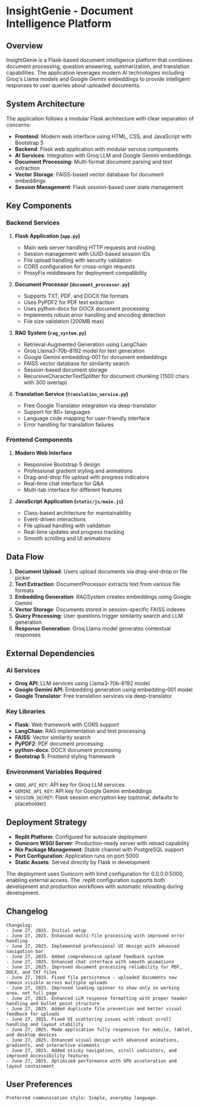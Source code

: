 # InsightGenie - Document Intelligence Platform

## Overview

InsightGenie is a Flask-based document intelligence platform that combines document processing, question answering, summarization, and translation capabilities. The application leverages modern AI technologies including Groq's Llama models and Google Gemini embeddings to provide intelligent responses to user queries about uploaded documents.

## System Architecture

The application follows a modular Flask architecture with clear separation of concerns:

- **Frontend**: Modern web interface using HTML, CSS, and JavaScript with Bootstrap 5
- **Backend**: Flask web application with modular service components
- **AI Services**: Integration with Groq LLM and Google Gemini embeddings
- **Document Processing**: Multi-format document parsing and text extraction
- **Vector Storage**: FAISS-based vector database for document embeddings
- **Session Management**: Flask session-based user state management

## Key Components

### Backend Services

1. **Flask Application (`app.py`)**
   - Main web server handling HTTP requests and routing
   - Session management with UUID-based session IDs
   - File upload handling with security validation
   - CORS configuration for cross-origin requests
   - ProxyFix middleware for deployment compatibility

2. **Document Processor (`document_processor.py`)**
   - Supports TXT, PDF, and DOCX file formats
   - Uses PyPDF2 for PDF text extraction
   - Uses python-docx for DOCX document processing
   - Implements robust error handling and encoding detection
   - File size validation (200MB max)

3. **RAG System (`rag_system.py`)**
   - Retrieval-Augmented Generation using LangChain
   - Groq Llama3-70b-8192 model for text generation
   - Google Gemini embedding-001 for document embeddings
   - FAISS vector database for similarity search
   - Session-based document storage
   - RecursiveCharacterTextSplitter for document chunking (1500 chars with 300 overlap)

4. **Translation Service (`translation_service.py`)**
   - Free Google Translator integration via deep-translator
   - Support for 80+ languages
   - Language code mapping for user-friendly interface
   - Error handling for translation failures

### Frontend Components

1. **Modern Web Interface**
   - Responsive Bootstrap 5 design
   - Professional gradient styling and animations
   - Drag-and-drop file upload with progress indicators
   - Real-time chat interface for Q&A
   - Multi-tab interface for different features

2. **JavaScript Application (`static/js/main.js`)**
   - Class-based architecture for maintainability
   - Event-driven interactions
   - File upload handling with validation
   - Real-time updates and progress tracking
   - Smooth scrolling and UI animations

## Data Flow

1. **Document Upload**: Users upload documents via drag-and-drop or file picker
2. **Text Extraction**: DocumentProcessor extracts text from various file formats
3. **Embedding Generation**: RAGSystem creates embeddings using Google Gemini
4. **Vector Storage**: Documents stored in session-specific FAISS indexes
5. **Query Processing**: User questions trigger similarity search and LLM generation
6. **Response Generation**: Groq Llama model generates contextual responses

## External Dependencies

### AI Services
- **Groq API**: LLM services using Llama3-70b-8192 model
- **Google Gemini API**: Embedding generation using embedding-001 model
- **Google Translator**: Free translation services via deep-translator

### Key Libraries
- **Flask**: Web framework with CORS support
- **LangChain**: RAG implementation and text processing
- **FAISS**: Vector similarity search
- **PyPDF2**: PDF document processing
- **python-docx**: DOCX document processing
- **Bootstrap 5**: Frontend styling framework

### Environment Variables Required
- `GROQ_API_KEY`: API key for Groq LLM services
- `GEMINI_API_KEY`: API key for Google Gemini embeddings
- `SESSION_SECRET`: Flask session encryption key (optional, defaults to placeholder)

## Deployment Strategy

- **Replit Platform**: Configured for autoscale deployment
- **Gunicorn WSGI Server**: Production-ready server with reload capability
- **Nix Package Management**: Stable channel with PostgreSQL support
- **Port Configuration**: Application runs on port 5000
- **Static Assets**: Served directly by Flask in development

The deployment uses Gunicorn with bind configuration for 0.0.0.0:5000, enabling external access. The .replit configuration supports both development and production workflows with automatic reloading during development.

## Changelog

```
Changelog:
- June 27, 2025. Initial setup
- June 27, 2025. Enhanced multi-file processing with improved error handling
- June 27, 2025. Implemented professional UI design with advanced navigation bar
- June 27, 2025. Added comprehensive upload feedback system
- June 27, 2025. Enhanced chat interface with smooth animations
- June 27, 2025. Improved document processing reliability for PDF, DOCX, and TXT files
- June 27, 2025. Fixed file persistence - uploaded documents now remain visible across multiple uploads
- June 27, 2025. Improved loading spinner to show only in working area, not full page
- June 27, 2025. Enhanced LLM response formatting with proper header handling and bullet point structure
- June 27, 2025. Added duplicate file prevention and better visual feedback for uploads
- June 27, 2025. Fixed UI scattering issues with robust scroll handling and layout stability
- June 27, 2025. Made application fully responsive for mobile, tablet, and desktop devices
- June 27, 2025. Enhanced visual design with advanced animations, gradients, and interactive elements
- June 27, 2025. Added sticky navigation, scroll indicators, and improved accessibility features
- June 27, 2025. Optimized performance with GPU acceleration and layout containment
```

## User Preferences

```
Preferred communication style: Simple, everyday language.
```